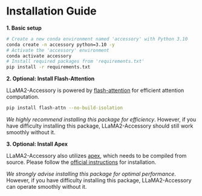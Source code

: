# Installation Guide
**1. Basic setup**

```bash
# Create a new conda environment named 'accessory' with Python 3.10
conda create -n accessory python=3.10 -y
# Activate the 'accessory' environment
conda activate accessory
# Install required packages from 'requirements.txt'
pip install -r requirements.txt
```
**2. Optional: Install Flash-Attention**

LLaMA2-Accessory is powered by [flash-attention](https://github.com/Dao-AILab/flash-attention) for efficient attention computation. 

```bash
pip install flash-attn --no-build-isolation
```

*We highly recommend installing this package for efficiency*. However, if you have difficulty installing this package, LLaMA2-Accessory should still work smoothly without it.

**3. Optional: Install Apex**

LLaMA2-Accessory also utilizes [apex](https://github.com/NVIDIA/apex), which needs to be compiled from source. Please follow the [official instructions](https://github.com/NVIDIA/apex#from-source) for installation.

*We strongly advise installing this package for optimal performance*. However, if you have difficulty installing this package, LLaMA2-Accessory can operate smoothly without it.